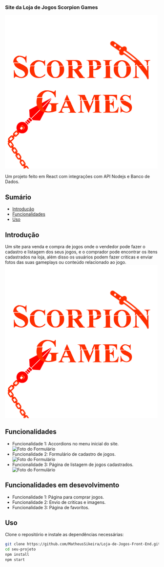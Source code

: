### Site da Loja de Jogos Scorpion Games

![Banner do Projeto](./Loja-de-Jogos-Front-End/Scorpion-Games/src/assets/ScorpionGames.png)

Um projeto feito em React com integrações com API Nodejs e Banco de Dados.

## Sumário

- [Introdução](#introdução)
- [Funcionalidades](#funcionalidades)
- [Uso](#uso)

## Introdução

Um site para venda e compra de jogos onde o vendedor pode fazer o cadastro e listagem dos seus jogos, e o comprador pode encontrar os itens cadastrados na loja, além disso os usuários podem fazer criticas e enviar fotos das suas gameplays ou conteúdo relacionado ao jogo.
![Foto do Site](./Scorpion-Games-API/imagens/ScorpionGames.png)

## Funcionalidades

- Funcionalidade 1: Accordions no menu inicial do site.
![Foto do Formulário](./Scorpion-Games-API/imagens/cap1)
- Funcionalidade 2: Formulário de cadastro de jogos.
![Foto do Formulário](./)
- Funcionalidade 3: Página de listagem de jogos cadastrados.
![Foto do Formulário](./)

## Funcionalidades em desevolvimento
- Funcionalidade 1: Página para comprar jogos.
- Funcionalidade 2: Envio de critícas e imagens.
- Funcionalidade 3: Página de favoritos.

## Uso

Clone o repositório e instale as dependências necessárias:

```bash
git clone https://github.com/MatheusSikeira/Loja-de-Jogos-Front-End.git
cd seu-projeto
npm install
npm start
